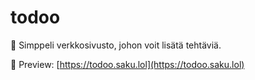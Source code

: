 # todoo
📖 Simppeli verkkosivusto, johon voit lisätä tehtäviä.

🔗 Preview: [https://todoo.saku.lol](https://todoo.saku.lol)
